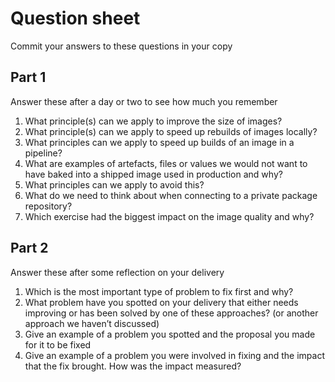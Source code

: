 # Question sheet

Commit your answers to these questions in your copy

## Part 1
Answer these after a day or two to see how much you remember

1. What principle(s) can we apply to improve the size of images?
1. What principle(s) can we apply to speed up rebuilds of images locally?
1. What principles can we apply to speed up builds of an image in a pipeline?
1. What are examples of artefacts, files or values we would not want to have baked into a shipped image used in production and why?
1. What principles can we apply to avoid this?
2. What do we need to think about when connecting to a private package repository?
3. Which exercise had the biggest impact on the image quality and why?

## Part 2
Answer these after some reflection on your delivery

1. Which is the most important type of problem to fix first and why?
1. What problem have you spotted on your delivery that either needs improving or has been solved by one of these approaches? (or another approach we haven’t discussed)
1. Give an example of a problem you spotted and the proposal you made for it to be fixed
2. Give an example of a problem you were involved in fixing and the impact that the fix brought. How was the impact measured?

